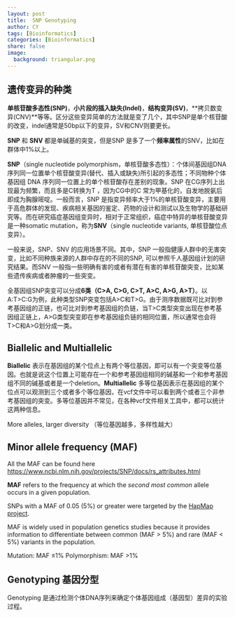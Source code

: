 ```yaml
---
layout: post
title: 	SNP Genotyping  
author: CY
tags: [Bioinformatics]
categories: [Bioinformatics]
share: false
image:
  background: triangular.png 
---
```




## 遗传变异的种类

**单核苷酸多态性(SNP)**，**小片段的插入缺失(Indel)**，**结构变异(SV)**，**拷贝数变异(CNV)**等等。区分这些变异简单的方法就是变了几个，其中SNP是单个核苷酸的改变，indel通常是50bp以下的变异，SV和CNV则要更长。      

**SNP** 和 **SNV** 都是单碱基的突变，但是SNP 是多了一个**频率属性**的SNV，比如在群体中1%以上。     

**SNP**（single nucleotide polymorphism，单核苷酸多态性）：个体间基因组DNA序列同一位置单个核苷酸变异(替代、插入或缺失)所引起的多态性；不同物种个体基因组 DNA 序列同一位置上的单个核苷酸存在差别的现象。SNP 在CG序列上出现最为频繁，而且多是C转换为T ，因为CG中的C 常为甲基化的，自发地脱氨后即成为胸腺嘧啶。一般而言，SNP 是指变异频率大于1%的单核苷酸变异，主要用于高危群体的发现、疾病相关基因的鉴定、药物的设计和测试以及生物学的基础研究等。而在研究癌症基因组变异时，相对于正常组织，癌症中特异的单核苷酸变异是一种somatic mutation，称为**SNV**（single nucleotide variants, 单核苷酸位点变异）。      

一般来说，SNP、SNV 的应用场景不同。其中，SNP 一般指健康人群中的无害突变，比如不同种族来源的人群中存在的不同的SNP, 可以参照千人基因组计划的研究结果。而SNV 一般指一些明确有害的或者有潜在有害的单核苷酸突变，比如某些遗传疾病或者肿瘤的一些突变。       

全基因组SNP突变可以分成**6类（C>A, C>G, C>T, A>C, A>G, A>T）**。以A:T>C:G为例，此种类型SNP突变包括A>C和T>G。由于测序数据既可比对到参考基因组的正链，也可比对到参考基因组的负链，当T>C类型突变出现在参考基因组正链上，A>G类型突变即在参考基因组负链的相同位置，所以通常也会将T>C和A>G划分成一类。



## Biallelic and Multiallelic

 **Biallelic** 表示在基因组的某个位点上有两个等位基因，即可以有一个突变等位基因。也就是说这个位置上可能存在一个和参考基因组相同的碱基和一个和参考基因组不同的碱基或者是一个deletion。**Multiallelic** 多等位基因表示在基因组的某个位点可以观测到三个或者多个等位基因，在vcf文件中可以看到两个或者三个非参考基因组的突变。多等位基因并不常见，在各种vcf文件相关工具中，都可以统计这两种信息。

More alleles, larger diversity （等位基因越多，多样性越大）



## Minor allele frequency (MAF) 

All the MAF can be found here https://www.ncbi.nlm.nih.gov/projects/SNP/docs/rs_attributes.html     

**MAF** refers to the frequency at which the *second most common* allele occurs in a given population.                     

SNPs with a MAF of 0.05 (5%) or greater were targeted by the [HapMap project](https://www.ncbi.nlm.nih.gov/variation/news/NCBI_retiring_HapMap/).               

MAF is widely used in population genetics studies because it provides information to differentiate between common (MAF > 5%) and rare (MAF < 5%) variants in the population.     

Mutation: MAF ≤1%
Polymorphism: MAF >1%



## Genotyping 基因分型

Genotyping 是通过检测个体DNA序列来确定个体基因组成（基因型）差异的实验过程。   